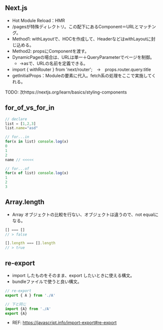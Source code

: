 ## Next.js

- Hot Module Reload：HMR
- /pagesが特殊ディレクトリ。この配下にあるComponent＝URLとマッチング。
- Method1: withLayoutで、HOCを作成して、HeaderなどはwithLayoutに封じ込める。
- Method2: propsにComponentを渡す。
- DynamicPageの場合は、URLは単一＋QueryParameterでページを制御。
  - →asで、URLの名前を定義できる。
- import { withRouter } from 'next/router';　→　props.router.query.title
- getInitialProps：Moduleの要素に代入。fetch系の処理をここで実施してくれる。

TODO: 次https://nextjs.org/learn/basics/styling-components

## for_of_vs_for_in

```javascript
// declare
list = [1,2,3]
list.name="asd"

// for...in
for(x in list) console.log(x)
0
1
2
name // <<<<<

// for...of
for(x of list) console.log(x)
1
2
3
```

## Array.length

- Array オブジェクトの比較を行ない、オブジェクトは違うので、not equalになる。

```javascript
[] === []
// > false

[].length === [].length
// > true
```

## re-export

- import したものをそのまま、export したいときに使える構文。
- bundleファイルで使うと良い構文。

```js
// re-export
export { A } from './A'

// 下と同じ
import {A} from './A'
export {A}
```

- REF: https://javascript.info/import-export#re-export